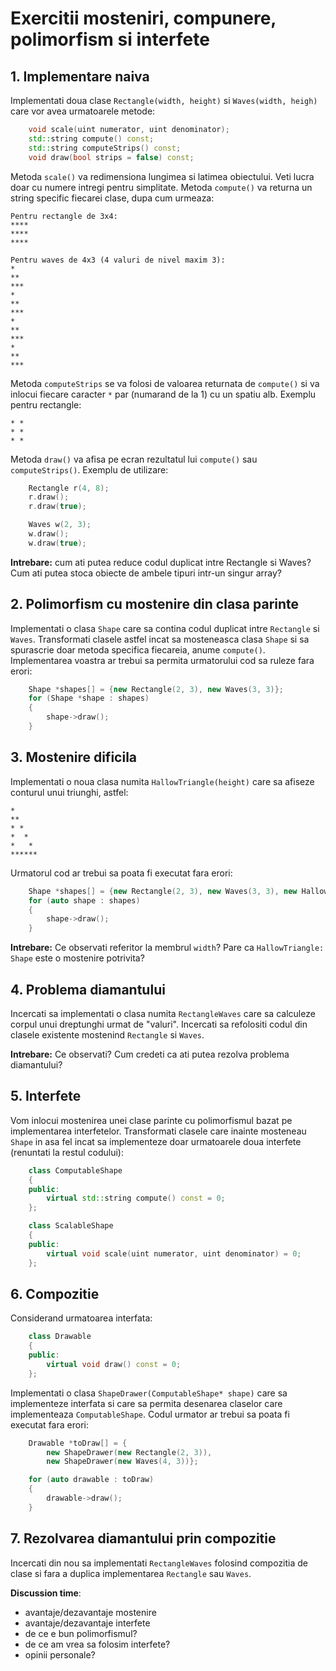 Exercitii mosteniri, compunere, polimorfism si interfete
===

## 1. Implementare naiva

Implementati doua clase `Rectangle(width, height)` si `Waves(width, heigh)` care vor avea urmatoarele metode:
```cpp
    void scale(uint numerator, uint denominator);
    std::string compute() const;
    std::string computeStrips() const;
    void draw(bool strips = false) const;
``` 

Metoda `scale()` va redimensiona lungimea si latimea obiectului. Veti lucra doar cu numere
intregi pentru simplitate. Metoda `compute()` va returna un string specific fiecarei clase,
dupa cum urmeaza:
```
Pentru rectangle de 3x4:
****
****
****

Pentru waves de 4x3 (4 valuri de nivel maxim 3):
*
**
***
*
**
***
*
**
***
*
**
***
```

Metoda `computeStrips` se va folosi de valoarea returnata de `compute()` si va inlocui
fiecare caracter `*` par (numarand de la 1) cu un spatiu alb. Exemplu pentru rectangle:
```
* * 
* * 
* * 
```

Metoda `draw()` va afisa pe ecran rezultatul lui `compute()` sau `computeStrips()`.
Exemplu de utilizare:
```cpp
    Rectangle r(4, 8);
    r.draw();
    r.draw(true);

    Waves w(2, 3);
    w.draw();
    w.draw(true);
```

**Intrebare:** cum ati putea reduce codul duplicat intre Rectangle si Waves? Cum ati putea
stoca obiecte de ambele tipuri intr-un singur array?

## 2. Polimorfism cu mostenire din clasa parinte

Implementati o clasa `Shape` care sa contina codul duplicat intre `Rectangle` si `Waves`.
Transformati clasele astfel incat sa mosteneasca clasa `Shape` si sa spurascrie doar
metoda specifica fiecareia, anume `compute()`. Implementarea voastra ar trebui sa 
permita urmatorului cod sa ruleze fara erori:
```cpp
    Shape *shapes[] = {new Rectangle(2, 3), new Waves(3, 3)};
    for (Shape *shape : shapes)
    {
        shape->draw();
    }
```

## 3. Mostenire dificila

Implementati o noua clasa numita `HallowTriangle(height)` care sa afiseze conturul
unui triunghi, astfel:
```
*
**
* *
*  *
*   *
******
```

Urmatorul cod ar trebui sa poata fi executat fara erori:
```cpp
    Shape *shapes[] = {new Rectangle(2, 3), new Waves(3, 3), new HallowTriangle(6)};
    for (auto shape : shapes)
    {
        shape->draw();
    }
```

**Intrebare:** Ce observati referitor la membrul `width`? Pare ca `HallowTriangle: Shape` 
este o mostenire potrivita?

## 4. Problema diamantului

Incercati sa implementati o clasa numita `RectangleWaves` care sa calculeze corpul
unui dreptunghi urmat de "valuri". Incercati sa refolositi codul din clasele existente
mostenind `Rectangle` si `Waves`.

**Intrebare:** Ce observati? Cum credeti ca ati putea rezolva problema diamantului?

## 5. Interfete

Vom inlocui mostenirea unei clase parinte cu polimorfismul bazat pe implementarea
interfetelor. Transformati clasele care inainte mosteneau `Shape` in asa fel incat
sa implementeze doar urmatoarele doua interfete (renuntati la restul codului):

```cpp
    class ComputableShape
    {
    public:
        virtual std::string compute() const = 0;
    };

    class ScalableShape
    {
    public:
        virtual void scale(uint numerator, uint denominator) = 0;
    };
```

## 6. Compozitie

Considerand urmatoarea interfata:

```cpp
    class Drawable
    {
    public:
        virtual void draw() const = 0;
    };
```

Implementati o clasa `ShapeDrawer(ComputableShape* shape)` care sa implementeze interfata si care sa permita
desenarea claselor care implementeaza `ComputableShape`. Codul urmator ar trebui sa poata fi
executat fara erori:
```cpp
    Drawable *toDraw[] = {
        new ShapeDrawer(new Rectangle(2, 3)),
        new ShapeDrawer(new Waves(4, 3))};

    for (auto drawable : toDraw)
    {
        drawable->draw();
    }
```

## 7. Rezolvarea diamantului prin compozitie

Incercati din nou sa implementati `RectangleWaves` folosind compozitia de clase si fara
a duplica implementarea `Rectangle` sau `Waves`.

**Discussion time**:
* avantaje/dezavantaje mostenire
* avantaje/dezavantaje interfete
* de ce e bun polimorfismul?
* de ce am vrea sa folosim interfete?
* opinii personale?